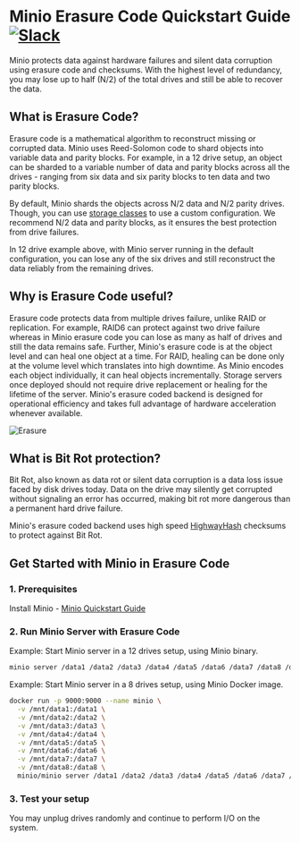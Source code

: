 # Minio Erasure Code Quickstart Guide [![Slack](https://slack.minio.io/slack?type=svg)](https://slack.minio.io)

Minio protects data against hardware failures and silent data corruption using erasure code and checksums. With the highest level of redundancy, you may lose up to half (N/2) of the total drives and still be able to recover the data.

## What is Erasure Code?

Erasure code is a mathematical algorithm to reconstruct missing or corrupted data. Minio uses Reed-Solomon code to shard objects into variable data and parity blocks. For example, in a 12 drive setup, an object can be sharded to a variable number of data and parity blocks across all the drives - ranging from six data and six parity blocks to ten data and two parity blocks.

By default, Minio shards the objects across N/2 data and N/2 parity drives. Though, you can use [storage classes](https://github.com/minio/minio/tree/master/docs/erasure/storage-class) to use a custom configuration. We recommend N/2 data and parity blocks, as it ensures the best protection from drive failures.

In 12 drive example above, with Minio server running in the default configuration, you can lose any of the six drives and still reconstruct the data reliably from the remaining drives.

## Why is Erasure Code useful?

Erasure code protects data from multiple drives failure, unlike RAID or replication. For example, RAID6 can protect against two drive failure whereas in Minio erasure code you can lose as many as half of drives and still the data remains safe. Further, Minio's erasure code is at the object level and can heal one object at a time. For RAID, healing can be done only at the volume level which translates into high downtime. As Minio encodes each object individually, it can heal objects incrementally. Storage servers once deployed should not require drive replacement or healing for the lifetime of the server. Minio's erasure coded backend is designed for operational efficiency and takes full advantage of hardware acceleration whenever available.

![Erasure](https://github.com/minio/minio/blob/master/docs/screenshots/erasure-code.jpg?raw=true)

## What is Bit Rot protection?

Bit Rot, also known as data rot or silent data corruption is a data loss issue faced by disk drives today. Data on the drive may silently get corrupted without signaling an error has occurred, making bit rot more dangerous than a permanent hard drive failure.

Minio's erasure coded backend uses high speed [HighwayHash](https://blog.minio.io/highwayhash-fast-hashing-at-over-10-gb-s-per-core-in-golang-fee938b5218a) checksums to protect against Bit Rot.

## Get Started with Minio in Erasure Code

### 1. Prerequisites

Install Minio - [Minio Quickstart Guide](https://docs.minio.io/docs/minio-quickstart-guide)

### 2. Run Minio Server with Erasure Code

Example: Start Minio server in a 12 drives setup, using Minio binary.

```sh
minio server /data1 /data2 /data3 /data4 /data5 /data6 /data7 /data8 /data9 /data10 /data11 /data12
```

Example: Start Minio server in a 8 drives setup, using Minio Docker image. 

```sh
docker run -p 9000:9000 --name minio \
  -v /mnt/data1:/data1 \
  -v /mnt/data2:/data2 \
  -v /mnt/data3:/data3 \
  -v /mnt/data4:/data4 \
  -v /mnt/data5:/data5 \
  -v /mnt/data6:/data6 \
  -v /mnt/data7:/data7 \
  -v /mnt/data8:/data8 \
  minio/minio server /data1 /data2 /data3 /data4 /data5 /data6 /data7 /data8
```

### 3. Test your setup

You may unplug drives randomly and continue to perform I/O on the system.
